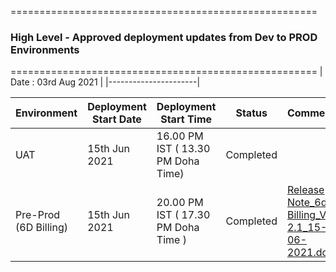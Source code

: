 =====================================================
   ### **High Level - Approved deployment updates from Dev to PROD Environments**
=====================================================
| Date  : 03rd Aug 2021 |
|----------------------|

| Environment | Deployment Start Date | Deployment Start Time | Status | Comments|
|-----|-----------------------|-----------------------|--------|-----|
| UAT |15th Jun 2021| 16.00 PM IST ( 13.30 PM Doha Time) |Completed||
|Pre-Prod (6D Billing) |15th Jun 2021 | 20.00 PM IST ( 17.30 PM Doha Time ) |Completed|[Release Note_6d Billing_V 2.1_15-06-2021.docx](/.attachments/Release%20Note_6d%20Billing_V%202.1_15-06-2021-5cb7017d-1f73-420a-960a-bbaad7871e65.docx)|